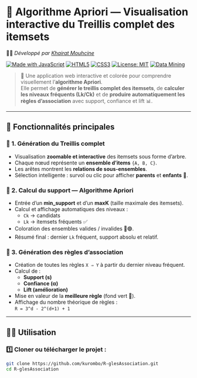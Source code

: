 # 🌟 Algorithme Apriori — Visualisation interactive du Treillis complet des itemsets  
👨‍💻 *Développé par [Khairat Mouhcine](https://github.com/kurombo)*  

[![Made with JavaScript](https://img.shields.io/badge/Made%20with-JavaScript-yellow?style=for-the-badge&logo=javascript)](https://developer.mozilla.org/fr/docs/Web/JavaScript)
[![HTML5](https://img.shields.io/badge/HTML5-orange?style=for-the-badge&logo=html5)](https://developer.mozilla.org/fr/docs/Web/Guide/HTML/HTML5)
[![CSS3](https://img.shields.io/badge/CSS3-blue?style=for-the-badge&logo=css3)](https://developer.mozilla.org/fr/docs/Web/CSS)
[![License: MIT](https://img.shields.io/badge/License-MIT-green?style=for-the-badge)](https://opensource.org/licenses/MIT)
[![Data Mining](https://img.shields.io/badge/Data%20Mining-Apriori%20Algorithm-purple?style=for-the-badge&logo=apachespark)](#)

> 🧮 Une application web interactive et colorée pour comprendre visuellement l’**algorithme Apriori**.  
> Elle permet de **générer le treillis complet des itemsets**, de **calculer les niveaux fréquents (Lk/Ck)** et de **produire automatiquement les règles d’association** avec support, confiance et lift 📊.

---

## 🚀 Fonctionnalités principales

### 🌲 1. Génération du Treillis complet
- Visualisation **zoomable et interactive** des itemsets sous forme d’arbre.
- Chaque nœud représente un **ensemble d’items** `{A, B, C}`.
- Les arêtes montrent les **relations de sous-ensembles**.
- Sélection intelligente : survol ou clic pour afficher **parents** et **enfants** 🔁.

### 🧮 2. Calcul du support — Algorithme Apriori
- Entrée d’un **min_support** et d’un **maxK** (taille maximale des itemsets).
- Calcul et affichage automatiques des niveaux :
  - `Ck` → candidats  
  - `Lk` → itemsets fréquents ✅  
- Coloration des ensembles valides / invalides 🔴🟢.  
- Résumé final : dernier `Lk` fréquent, support absolu et relatif.

### 🧠 3. Génération des règles d’association
- Création de toutes les règles `X ⇒ Y` à partir du dernier niveau fréquent.
- Calcul de :
  - **Support (s)**
  - **Confiance (α)**
  - **Lift (amélioration)**
- Mise en valeur de la **meilleure règle** (fond vert 💚).
- Affichage du nombre théorique de règles :  
  `R = 3^d - 2^(d+1) + 1`

---

## 🧑‍💻 Utilisation

### 1️⃣ Cloner ou télécharger le projet :
```bash
git clone https://github.com/kurombo/R-glesAssociation.git
cd R-glesAssociation
